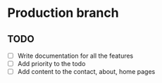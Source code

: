 # Production branch

## TODO

- [ ] Write documentation for all the features
- [ ] Add priority to the todo
- [ ] Add content to the contact, about, home pages